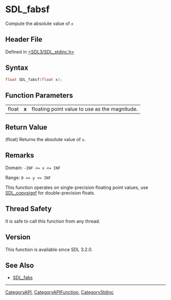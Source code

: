 # SDL_fabsf

Compute the absolute value of `x`

## Header File

Defined in [<SDL3/SDL_stdinc.h>](https://github.com/libsdl-org/SDL/blob/main/include/SDL3/SDL_stdinc.h)

## Syntax

```c
float SDL_fabsf(float x);
```

## Function Parameters

|       |       |                                               |
| ----- | ----- | --------------------------------------------- |
| float | **x** | floating point value to use as the magnitude. |

## Return Value

(float) Returns the absolute value of `x`.

## Remarks

Domain: `-INF <= x <= INF`

Range: `0 <= y <= INF`

This function operates on single-precision floating point values, use
[SDL_copysignf](SDL_copysignf) for double-precision floats.

## Thread Safety

It is safe to call this function from any thread.

## Version

This function is available since SDL 3.2.0.

## See Also

- [SDL_fabs](SDL_fabs)






----
[CategoryAPI](CategoryAPI), [CategoryAPIFunction](CategoryAPIFunction), [CategoryStdinc](CategoryStdinc)

